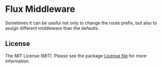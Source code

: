 # Flux Middleware

Sometimes it can be useful not only to change the route prefix, but also to assign different middleware than the defaults.

## License

The MIT License (MIT). Please see the package [License file](../../LICENSE.md) for more information.